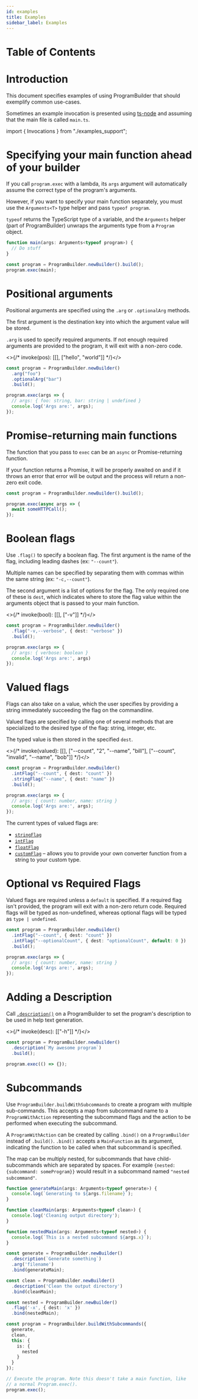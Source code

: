 ```yaml
---
id: examples
title: Examples
sidebar_label: Examples
---
```


# Table of Contents

# Introduction

This document specifies examples of using ProgramBuilder that should exemplify common use-cases.

Sometimes an example invocation is presented using [ts-node](https://github.com/TypeStrong/ts-node)
and assuming that the main file is called `main.ts`.

import { Invocations } from "./examples_support";

# Specifying your main function ahead of your builder

If you call `program.exec` with a lambda, its `args` argument will automatically assume
the correct type of the program's arguments.

However, if you want to specify your main function separately, you must use the
`Arguments<T>` type helper and pass `typeof program`.

`typeof` returns the TypeScript type of a variable, and the `Arguments` helper
(part of ProgramBuilder) unwraps the arguments type from a `Program` object.

```typescript
function main(args: Arguments<typeof program>) {
  // Do stuff
}

const program = ProgramBuilder.newBuilder().build();
program.exec(main);
```

# Positional arguments

Positional arguments are specified using the `.arg` or `.optionalArg` methods.

The first argument is the destination key into which the argument value will be stored.

`.arg` is used to specify required arguments. If not enough required arguments are provided
to the program, it will exit with a non-zero code.

<>{/* invoke(pos): [[], ["hello", "world"]] */}</>

```typescript
const program = ProgramBuilder.newBuilder()
  .arg("foo")
  .optionalArg("bar")
  .build();

program.exec(args => {
  // args: { foo: string, bar: string | undefined }
  console.log('Args are:', args);
});
```

<Invocations name="pos" />

# Promise-returning main functions

The function that you pass to `exec` can be an `async` or Promise-returning function.

If your function returns a Promise, it will be properly awaited on and if it throws an
error that error will be output and the process will return a non-zero exit code.

```typescript
const program = ProgramBuilder.newBuilder().build();

program.exec(async args => {
  await someHTTPCall();
});
```

# Boolean flags

Use `.flag()` to specify a boolean flag. The first argument is the name of the flag,
including leading dashes (ex: `"--count"`).

Multiple names can be specified by separating them with commas within the same string
(ex: `"-c,--count"`).

The second argument is a list of options for the flag. The only required one of these
is `dest`, which indicates where to store the flag value within the arguments object
that is passed to your main function.

<>{/* invoke(bool): [[], ["-v"]] */}</>

```typescript
const program = ProgramBuilder.newBuilder()
  .flag("-v,--verbose", { dest: "verbose" })
  .build();

program.exec(args => {
  // args: { verbose: boolean }
  console.log('Args are:', args)
});
```

<Invocations name="bool" />

# Valued flags

Flags can also take on a value, which the user specifies by providing a string
immediately succeeding the flag on the commandline.

Valued flags are specified by calling one of several methods that are specialized
to the desired type of the flag: string, integer, etc.

The typed value is then stored in the specified `dest`.

<>{/* invoke(valued): [[], ["--count", "2", "--name", "bill"], ["--count", "invalid", "--name", "bob"]] */}</>

```typescript
const program = ProgramBuilder.newBuilder()
  .intFlag("--count", { dest: "count" })
  .stringFlag("--name", { dest: "name" })
  .build();

program.exec(args => {
  // args: { count: number, name: string }
  console.log('Args are:', args);
});
```

<Invocations name="valued" />

The current types of valued flags are:

- [`stringFlag`](api/program-builder.programbuilder.stringflag.md)
- [`intFlag`](api/program-builder.programbuilder.intflag.md)
- [`floatFlag`](api/program-builder.programbuilder.floatflag.md)
- [`customFlag`](api/program-builder.programbuilder.customflag.md) – allows you to provide your own
  converter function from a string to your custom type.

# Optional vs Required Flags

Valued flags are required unless a `default` is specified. If a required flag
isn't provided, the program will exit with a non-zero return code. Required flags
will be typed as non-undefined, whereas optional flags will be typed as `type | undefined`.

```typescript
const program = ProgramBuilder.newBuilder()
  .intFlag("--count", { dest: "count" })
  .intFlag("--optionalCount", { dest: "optionalCount", default: 0 })
  .build();

program.exec(args => {
  // args: { count: number, name: string }
  console.log('Args are:', args);
});
```

# Adding a Description

Call [`.description()`](api/program-builder.programbuilder.description.md) on a ProgramBuilder
to set the program's description to be used in help text generation.

<>{/* invoke(desc): [["-h"]] */}</>

```typescript
const program = ProgramBuilder.newBuilder()
  .description(`My awesome program`)
  .build();

program.exec(() => {});
```

<Invocations name="desc" />

# Subcommands

Use `ProgramBuilder.buildWithSubcommands` to create a program with multiple sub-commands.
This accepts a map from subcommand name to a `ProgramWithAction` representing the subcommand
flags and the action to be performed when executing the subcommand.

A `ProgramWithAction` can be created by calling `.bind()` on a `ProgramBuilder` instead of
`.build()`. `.bind()` accepts a `MainFunction` as its argument, indicating the function to be
called when that subcommand is specified.

The map can be multiply nested, for subcommands that have child-subcommands which are separated
by spaces. For example `{nested: {subcommand: someProgram}}` would result in a subcommand named
`"nested subcommand"`.

```typescript
function generateMain(args: Arguments<typeof generate>) {
  console.log(`Generating to ${args.filename}`);
}

function cleanMain(args: Arguments<typeof clean>) {
  console.log('Cleaning output directory');
}

function nestedMain(args: Arguments<typeof nested>) {
  console.log(`This is a nested subcommand ${args.x}`);
}

const generate = ProgramBuilder.newBuilder()
  .description(`Generate something`)
  .arg('filename')
  .bind(generateMain);

const clean = ProgramBuilder.newBuilder()
  .description('Clean the output directory')
  .bind(cleanMain);

const nested = ProgramBuilder.newBuilder()
  .flag('-x', { dest: 'x' })
  .bind(nestedMain);

const program = ProgramBuilder.buildWithSubcommands({
  generate,
  clean,
  this: {
    is: {
      nested
    }
  }
});

// Execute the program. Note this doesn't take a main function, like
// a normal Program.exec().
program.exec();
```
